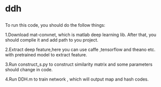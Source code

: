 # ddh <p>
To run this code, you should do the follow things:<p>
1.Download mat-convnet, which is matlab deep learning lib. After that, you should complie it and add path to you project.<p>
2.Extract deep feature,here you can use caffe ,tensorflow and theano etc. with pretrained model to extract feature.<p>
3.Run construct_s.py to construct similarity matrix and some parameters should change in code.<p>
4.Run DDH.m to train network , which will output map and hash codes.<p>
